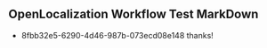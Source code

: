 ## OpenLocalization Workflow Test MarkDown
* 8fbb32e5-6290-4d46-987b-073ecd08e148 thanks!

<!--HONumber=Jul16_HO2-->


